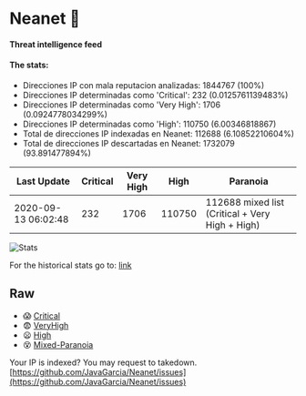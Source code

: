 # Neanet :hocho:
#### Threat intelligence feed
#### The stats:

- Direcciones IP con mala reputacion analizadas: 1844767 (100%)
- Direcciones IP determinadas como 'Critical':  232 (0.0125761139483%)
- Direcciones IP determinadas como 'Very High':  1706 (0.0924778034299%)
- Direcciones IP determinadas como 'High':  110750 (6.00346818867)
- Total de direcciones IP indexadas en Neanet:  112688 (6.10852210604%)
- Total de direcciones IP descartadas en Neanet:  1732079 (93.891477894%)

| Last Update | Critical | Very High | High | Paranoia |
| --- | --- | --- | --- | --- |
| 2020-09-13 06:02:48 | 232 | 1706 | 110750 | 112688 mixed list (Critical + Very High + High)|

![Stats](https://docs.google.com/spreadsheets/d/e/2PACX-1vSnaNMIXVabIpDJjufMlzH7poXnshF3mgd8Is1g9ytUEzVsP5my4Trn8f-xkoLLQ38xpL3HtmUexLo6/pubchart?oid=501124687&format=image)

For the historical stats go to: [link](/stats.csv)
## Raw
- :scream: [Critical](https://raw.githubusercontent.com/JavaGarcia/Neanet/master/blacklists/neanet_critical.txt)
- :fearful: [VeryHigh](https://raw.githubusercontent.com/JavaGarcia/Neanet/master/blacklists/neanet_veryHigh.txtt)
- :frowning: [High](https://raw.githubusercontent.com/JavaGarcia/Neanet/master/blacklists/neanet_high.txt)
- :dizzy_face: [Mixed-Paranoia](https://raw.githubusercontent.com/JavaGarcia/Neanet/master/blacklists/neanet_all.txt)


Your IP is indexed? You may request to takedown. [https://github.com/JavaGarcia/Neanet/issues](https://github.com/JavaGarcia/Neanet/issues)















































































































































































































































































































































































































































































































































































































































































































































































